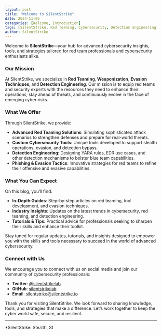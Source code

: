 ```yaml
---
layout: post
title: "Welcome to SilentStrike"
date: 2024-11-05
categories: [Welcome, Introduction]
tags: [SilentStrike, Red Teaming, Cybersecurity, Detection Engineering]
author: SilentStrike
---
```


Welcome to **SilentStrike**—your hub for advanced cybersecurity insights, tools, and strategies tailored for red team professionals and cybersecurity enthusiasts alike.

### Our Mission

At SilentStrike, we specialize in **Red Teaming**, **Weaponization**, **Evasion Techniques**, and **Detection Engineering**. Our mission is to equip red teams and security experts with the resources they need to enhance their operations, stay ahead of threats, and continuously evolve in the face of emerging cyber risks.

### What We Offer

Through SilentStrike, we provide:
- **Advanced Red Teaming Solutions**: Simulating sophisticated attack scenarios to strengthen defenses and prepare for real-world threats.
- **Custom Cybersecurity Tools**: Unique tools developed to support stealth operations, evasion, and detection bypass.
- **Detection Engineering**: Designing YARA rules, EDR use cases, and other detection mechanisms to bolster blue team capabilities.
- **Phishing & Evasion Tactics**: Innovative strategies for red teams to refine their offensive and evasive capabilities.

### What You Can Expect

On this blog, you'll find:
- **In-Depth Guides**: Step-by-step articles on red teaming, tool development, and evasion techniques.
- **Industry Insights**: Updates on the latest trends in cybersecurity, red teaming, and detection engineering.
- **Tutorials & Tips**: Practical advice for professionals seeking to sharpen their skills and enhance their toolkit.

Stay tuned for regular updates, tutorials, and insights designed to empower you with the skills and tools necessary to succeed in the world of advanced cybersecurity.

### Connect with Us

We encourage you to connect with us on social media and join our community of cybersecurity professionals:

- **Twitter**: [@silentstrikelab](https://twitter.com/silentstrikelab)
- **GitHub**: [silentstrikelab](https://github.com/silentstrikelab)
- **Email**: [silentstrike@silentstrike.io](mailto:silentstrike@silentstrike.io)

Thank you for visiting SilentStrike. We look forward to sharing knowledge, tools, and strategies that make a difference. Let’s work together to keep the cyber world safe, secure, and resilient.

---

*SilentStrike: Stealth, St
